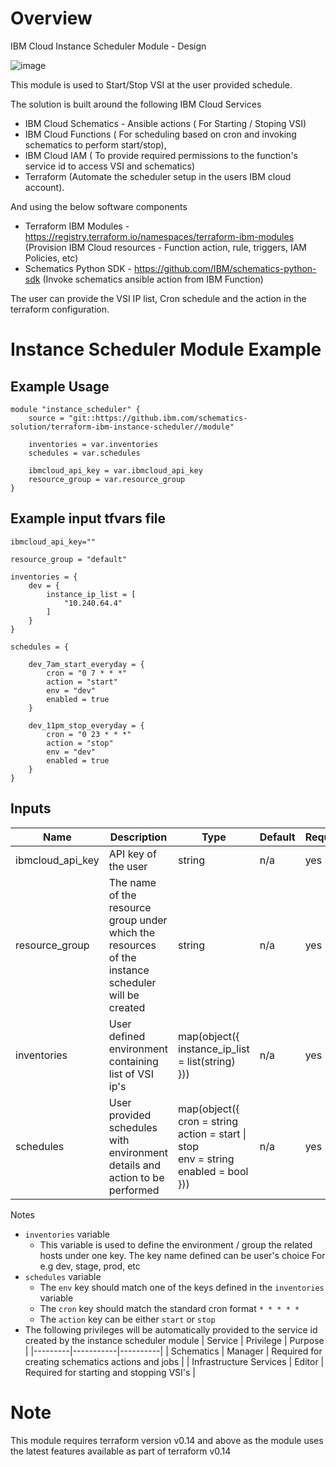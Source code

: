 # Overview

IBM Cloud Instance Scheduler Module - Design

![image](design/solution.png)

This module is used to Start/Stop VSI at the user provided schedule. 

The solution is built around the following IBM Cloud Services

* IBM Cloud Schematics - Ansible actions ( For Starting / Stoping VSI)
* IBM Cloud Functions ( For scheduling based on cron and invoking schematics to perform start/stop),
* IBM Cloud IAM ( To provide required permissions to the function's service id to access VSI and schematics)
* Terraform (Automate the scheduler setup in the users IBM cloud account).

And using the below software components

* Terraform IBM Modules - https://registry.terraform.io/namespaces/terraform-ibm-modules (Provision IBM Cloud resources - Function action, rule, triggers, IAM Policies, etc)
* Schematics Python SDK - https://github.com/IBM/schematics-python-sdk (Invoke schematics ansible action from IBM Function)

The user can provide the VSI IP list, Cron schedule and the action in the terraform configuration.

# Instance Scheduler Module Example

## Example Usage
```hcl
module "instance_scheduler" {
    source = "git::https://github.ibm.com/schematics-solution/terraform-ibm-instance-scheduler//module"

    inventories = var.inventories
    schedules = var.schedules

    ibmcloud_api_key = var.ibmcloud_api_key
    resource_group = var.resource_group
}
```
## Example input tfvars file
```hcl
ibmcloud_api_key=""

resource_group = "default"

inventories = {
    dev = {
        instance_ip_list = [
            "10.240.64.4"
        ]
    }
}

schedules = {

    dev_7am_start_everyday = {
        cron = "0 7 * * *"
        action = "start"
        env = "dev"
        enabled = true
    }

    dev_11pm_stop_everyday = {
        cron = "0 23 * * *"
        action = "stop"
        env = "dev"
        enabled = true
    }
}
```


<!-- BEGINNING OF PRE-COMMIT-TERRAFORM DOCS HOOK -->

## Inputs

| Name                              | Description                                           | Type   | Default | Required |
|-----------------------------------|-------------------------------------------------------|--------|---------|----------|
| ibmcloud_api_key | API key of the user | string | n/a | yes |
| resource_group | The name of the resource group under which the resources of the instance scheduler will be created | string | n/a | yes |
| inventories | User defined environment containing list of VSI ip's | map(object({<br>instance_ip_list = list(string)<br>})) | n/a | yes |
| schedules | User provided schedules with environment details and action to be performed|  map(object({<br>cron = string<br>action = start \| stop<br>env = string<br>enabled = bool<br>})) | n/a | yes |

Notes

* `inventories` variable
  * This variable is used to define the environment / group the related hosts under one key. The key name defined can be user's choice For e.g dev, stage, prod, etc
* `schedules` variable
  * The `env` key should match one of the keys defined in the `inventories` variable 
  * The `cron` key should match the standard cron format `* * * * *`
  * The `action` key can be either `start` or `stop`
* The following privileges will be automatically provided to the service id created by the instance scheduler module
  | Service | Privilege | Purpose |
  |---------|-----------|----------|
  | Schematics | Manager | Required for creating schematics actions and jobs |
  | Infrastructure Services | Editor | Required for starting and stopping VSI's |

<!-- END OF PRE-COMMIT-TERRAFORM DOCS HOOK -->

# Note

This module requires terraform version v0.14 and above as the module uses the latest features available as part of terraform v0.14